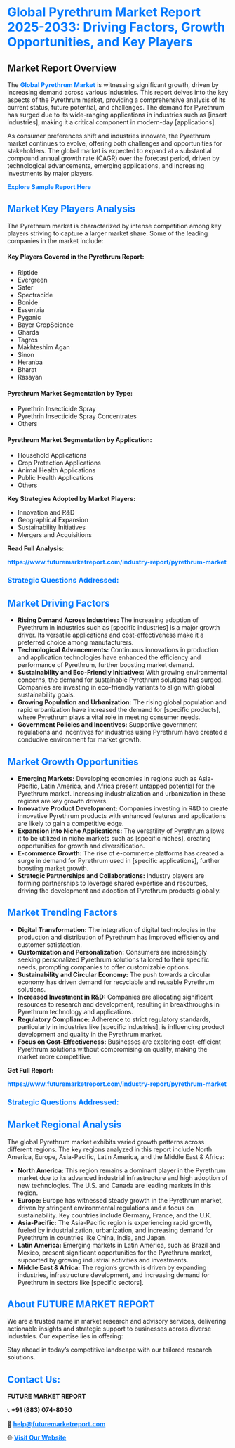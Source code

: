 <h1 style="color: #007BFF;">Global Pyrethrum Market Report 2025-2033: Driving Factors, Growth Opportunities, and Key Players</h1>

<section id="overview">
<h2>Market Report Overview</h2>
<p>The <a href="https://www.futuremarketreport.com/industry-report/pyrethrum-market" style="color: #007BFF; text-decoration: none;"><strong>Global Pyrethrum Market</strong></a> is witnessing significant growth, driven by increasing demand across various industries. This report delves into the key aspects of the Pyrethrum market, providing a comprehensive analysis of its current status, future potential, and challenges. The demand for Pyrethrum has surged due to its wide-ranging applications in industries such as [insert industries], making it a critical component in modern-day [applications].</p>
<p>As consumer preferences shift and industries innovate, the Pyrethrum market continues to evolve, offering both challenges and opportunities for stakeholders. The global market is expected to expand at a substantial compound annual growth rate (CAGR) over the forecast period, driven by technological advancements, emerging applications, and increasing investments by major players.</p>
</section>

<section id="overview">
<p><a href="https://www.futuremarketreport.com/request-sample/reportId=90397" style="color: #007BFF; text-decoration: none;"><strong>Explore Sample Report Here</strong></a></p>
</section>

<section id="key-players">
<h2 style="color: #007BFF;">Market Key Players Analysis</h2>
<p>The Pyrethrum market is characterized by intense competition among key players striving to capture a larger market share. Some of the leading companies in the market include:</p>
<h4>Key Players Covered in the Pyrethrum Report:</h4>
<ul><li>Riptide</li><li>Evergreen</li><li>Safer</li><li>Spectracide</li><li>Bonide</li><li>Essentria</li><li>Pyganic</li><li>Bayer CropScience</li><li>Gharda</li><li>Tagros</li><li>Makhteshim Agan</li><li>Sinon</li><li>Heranba</li><li>Bharat</li><li>Rasayan</li></ul>
<h4>Pyrethrum Market Segmentation by Type:</h4>
<ul><li>Pyrethrin Insecticide Spray</li><li>Pyrethrin Insecticide Spray Concentrates</li><li>Others</li></ul>

<h4>Pyrethrum Market Segmentation by Application:</h4>
<ul><li>Household Applications</li><li>Crop Protection Applications</li><li>Animal Health Applications</li><li>Public Health Applications</li><li>Others</li></ul>
<p><strong>Key Strategies Adopted by Market Players:</strong></p>
<ul>
<li>Innovation and R&D</li>
<li>Geographical Expansion</li>
<li>Sustainability Initiatives</li>
<li>Mergers and Acquisitions</li>
</ul>
</section>

<section>
<p><strong>Read Full Analysis: </strong></p><a href="https://www.futuremarketreport.com/industry-report/pyrethrum-market" style="color: #007BFF; text-decoration: none;"><strong>https://www.futuremarketreport.com/industry-report/pyrethrum-market</strong></a>
<h3 style="color: #007BFF;">Strategic Questions Addressed:</h3>
</section>

<section id="driving-factors">
<h2 style="color: #007BFF;">Market Driving Factors</h2>
<ul>
<li><strong>Rising Demand Across Industries:</strong> The increasing adoption of Pyrethrum in industries such as [specific industries] is a major growth driver. Its versatile applications and cost-effectiveness make it a preferred choice among manufacturers.</li>
<li><strong>Technological Advancements:</strong> Continuous innovations in production and application technologies have enhanced the efficiency and performance of Pyrethrum, further boosting market demand.</li>
<li><strong>Sustainability and Eco-Friendly Initiatives:</strong> With growing environmental concerns, the demand for sustainable Pyrethrum solutions has surged. Companies are investing in eco-friendly variants to align with global sustainability goals.</li>
<li><strong>Growing Population and Urbanization:</strong> The rising global population and rapid urbanization have increased the demand for [specific products], where Pyrethrum plays a vital role in meeting consumer needs.</li>
<li><strong>Government Policies and Incentives:</strong> Supportive government regulations and incentives for industries using Pyrethrum have created a conducive environment for market growth.</li>
</ul>
</section>

<section id="growth-opportunities">
<h2 style="color: #007BFF;">Market Growth Opportunities</h2>
<ul>
<li><strong>Emerging Markets:</strong> Developing economies in regions such as Asia-Pacific, Latin America, and Africa present untapped potential for the Pyrethrum market. Increasing industrialization and urbanization in these regions are key growth drivers.</li>
<li><strong>Innovative Product Development:</strong> Companies investing in R&D to create innovative Pyrethrum products with enhanced features and applications are likely to gain a competitive edge.</li>
<li><strong>Expansion into Niche Applications:</strong> The versatility of Pyrethrum allows it to be utilized in niche markets such as [specific niches], creating opportunities for growth and diversification.</li>
<li><strong>E-commerce Growth:</strong> The rise of e-commerce platforms has created a surge in demand for Pyrethrum used in [specific applications], further boosting market growth.</li>
<li><strong>Strategic Partnerships and Collaborations:</strong> Industry players are forming partnerships to leverage shared expertise and resources, driving the development and adoption of Pyrethrum products globally.</li>
</ul>
</section>

<section id="trending-factors">
<h2 style="color: #007BFF;">Market Trending Factors</h2>
<ul>
<li><strong>Digital Transformation:</strong> The integration of digital technologies in the production and distribution of Pyrethrum has improved efficiency and customer satisfaction.</li>
<li><strong>Customization and Personalization:</strong> Consumers are increasingly seeking personalized Pyrethrum solutions tailored to their specific needs, prompting companies to offer customizable options.</li>
<li><strong>Sustainability and Circular Economy:</strong> The push towards a circular economy has driven demand for recyclable and reusable Pyrethrum solutions.</li>
<li><strong>Increased Investment in R&D:</strong> Companies are allocating significant resources to research and development, resulting in breakthroughs in Pyrethrum technology and applications.</li>
<li><strong>Regulatory Compliance:</strong> Adherence to strict regulatory standards, particularly in industries like [specific industries], is influencing product development and quality in the Pyrethrum market.</li>
<li><strong>Focus on Cost-Effectiveness:</strong> Businesses are exploring cost-efficient Pyrethrum solutions without compromising on quality, making the market more competitive.</li>
</ul>
</section>

<section>
<p><strong>Get Full Report: </strong></p><a href="https://www.futuremarketreport.com/industry-report/pyrethrum-market" style="color: #007BFF; text-decoration: none;"><strong>https://www.futuremarketreport.com/industry-report/pyrethrum-market</strong></a>
<h3 style="color: #007BFF;">Strategic Questions Addressed:</h3>
</section>


<section id="regional-analysis">
<h2 style="color: #007BFF;">Market Regional Analysis</h2>
<p>The global Pyrethrum market exhibits varied growth patterns across different regions. The key regions analyzed in this report include North America, Europe, Asia-Pacific, Latin America, and the Middle East & Africa:</p>
<ul>
<li><strong>North America:</strong> This region remains a dominant player in the Pyrethrum market due to its advanced industrial infrastructure and high adoption of new technologies. The U.S. and Canada are leading markets in this region.</li>
<li><strong>Europe:</strong> Europe has witnessed steady growth in the Pyrethrum market, driven by stringent environmental regulations and a focus on sustainability. Key countries include Germany, France, and the U.K.</li>
<li><strong>Asia-Pacific:</strong> The Asia-Pacific region is experiencing rapid growth, fueled by industrialization, urbanization, and increasing demand for Pyrethrum in countries like China, India, and Japan.</li>
<li><strong>Latin America:</strong> Emerging markets in Latin America, such as Brazil and Mexico, present significant opportunities for the Pyrethrum market, supported by growing industrial activities and investments.</li>
<li><strong>Middle East & Africa:</strong> The region’s growth is driven by expanding industries, infrastructure development, and increasing demand for Pyrethrum in sectors like [specific sectors].</li>
</ul>
</section>

<footer>
<h2 style="color: #007BFF;">About FUTURE MARKET REPORT</h2>
<p>We are a trusted name in market research and advisory services, delivering actionable insights and strategic support to businesses across diverse industries. Our expertise lies in offering:</p>

<p>Stay ahead in today’s competitive landscape with our tailored research solutions.</p>

<h2 style="color: #007BFF;">Contact Us:</h2>
<p><strong>FUTURE MARKET REPORT</strong></p>
<p>📞 <strong>+91 (883) 074-8030</strong></p>
<p>📧 <strong><a href="mailto:help@futuremarketreport.com" style="color: #007BFF;">help@futuremarketreport.com</a></strong></p>
<p>🌐 <strong><a href="https://www.futuremarketreport.com/" style="color: #007BFF;">Visit Our Website</a></strong></p>
</footer>